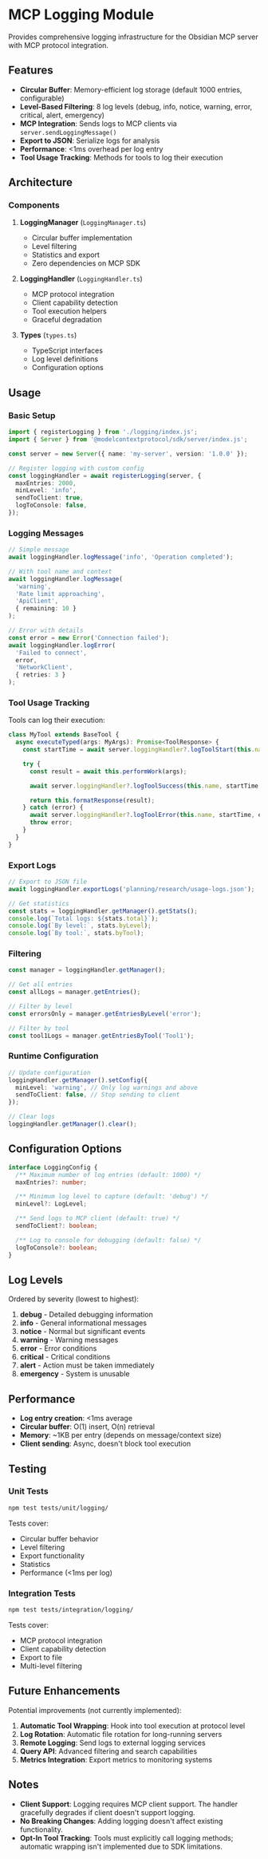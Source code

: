 # MCP Logging Module

Provides comprehensive logging infrastructure for the Obsidian MCP server with MCP protocol integration.

## Features

- **Circular Buffer**: Memory-efficient log storage (default 1000 entries, configurable)
- **Level-Based Filtering**: 8 log levels (debug, info, notice, warning, error, critical, alert, emergency)
- **MCP Integration**: Sends logs to MCP clients via `server.sendLoggingMessage()`
- **Export to JSON**: Serialize logs for analysis
- **Performance**: <1ms overhead per log entry
- **Tool Usage Tracking**: Methods for tools to log their execution

## Architecture

### Components

1. **LoggingManager** (`LoggingManager.ts`)
   - Circular buffer implementation
   - Level filtering
   - Statistics and export
   - Zero dependencies on MCP SDK

2. **LoggingHandler** (`LoggingHandler.ts`)
   - MCP protocol integration
   - Client capability detection
   - Tool execution helpers
   - Graceful degradation

3. **Types** (`types.ts`)
   - TypeScript interfaces
   - Log level definitions
   - Configuration options

## Usage

### Basic Setup

```typescript
import { registerLogging } from './logging/index.js';
import { Server } from '@modelcontextprotocol/sdk/server/index.js';

const server = new Server({ name: 'my-server', version: '1.0.0' });

// Register logging with custom config
const loggingHandler = await registerLogging(server, {
  maxEntries: 2000,
  minLevel: 'info',
  sendToClient: true,
  logToConsole: false,
});
```

### Logging Messages

```typescript
// Simple message
await loggingHandler.logMessage('info', 'Operation completed');

// With tool name and context
await loggingHandler.logMessage(
  'warning',
  'Rate limit approaching',
  'ApiClient',
  { remaining: 10 }
);

// Error with details
const error = new Error('Connection failed');
await loggingHandler.logError(
  'Failed to connect',
  error,
  'NetworkClient',
  { retries: 3 }
);
```

### Tool Usage Tracking

Tools can log their execution:

```typescript
class MyTool extends BaseTool {
  async executeTyped(args: MyArgs): Promise<ToolResponse> {
    const startTime = await server.loggingHandler?.logToolStart(this.name, args);

    try {
      const result = await this.performWork(args);

      await server.loggingHandler?.logToolSuccess(this.name, startTime, result);

      return this.formatResponse(result);
    } catch (error) {
      await server.loggingHandler?.logToolError(this.name, startTime, error as Error);
      throw error;
    }
  }
}
```

### Export Logs

```typescript
// Export to JSON file
await loggingHandler.exportLogs('planning/research/usage-logs.json');

// Get statistics
const stats = loggingHandler.getManager().getStats();
console.log(`Total logs: ${stats.total}`);
console.log(`By level:`, stats.byLevel);
console.log(`By tool:`, stats.byTool);
```

### Filtering

```typescript
const manager = loggingHandler.getManager();

// Get all entries
const allLogs = manager.getEntries();

// Filter by level
const errorsOnly = manager.getEntriesByLevel('error');

// Filter by tool
const tool1Logs = manager.getEntriesByTool('Tool1');
```

### Runtime Configuration

```typescript
// Update configuration
loggingHandler.getManager().setConfig({
  minLevel: 'warning', // Only log warnings and above
  sendToClient: false, // Stop sending to client
});

// Clear logs
loggingHandler.getManager().clear();
```

## Configuration Options

```typescript
interface LoggingConfig {
  /** Maximum number of log entries (default: 1000) */
  maxEntries?: number;

  /** Minimum log level to capture (default: 'debug') */
  minLevel?: LogLevel;

  /** Send logs to MCP client (default: true) */
  sendToClient?: boolean;

  /** Log to console for debugging (default: false) */
  logToConsole?: boolean;
}
```

## Log Levels

Ordered by severity (lowest to highest):

1. **debug** - Detailed debugging information
2. **info** - General informational messages
3. **notice** - Normal but significant events
4. **warning** - Warning messages
5. **error** - Error conditions
6. **critical** - Critical conditions
7. **alert** - Action must be taken immediately
8. **emergency** - System is unusable

## Performance

- **Log entry creation**: <1ms average
- **Circular buffer**: O(1) insert, O(n) retrieval
- **Memory**: ~1KB per entry (depends on message/context size)
- **Client sending**: Async, doesn't block tool execution

## Testing

### Unit Tests

```bash
npm test tests/unit/logging/
```

Tests cover:
- Circular buffer behavior
- Level filtering
- Export functionality
- Statistics
- Performance (<1ms per log)

### Integration Tests

```bash
npm test tests/integration/logging/
```

Tests cover:
- MCP protocol integration
- Client capability detection
- Export to file
- Multi-level filtering

## Future Enhancements

Potential improvements (not currently implemented):

1. **Automatic Tool Wrapping**: Hook into tool execution at protocol level
2. **Log Rotation**: Automatic file rotation for long-running servers
3. **Remote Logging**: Send logs to external logging services
4. **Query API**: Advanced filtering and search capabilities
5. **Metrics Integration**: Export metrics to monitoring systems

## Notes

- **Client Support**: Logging requires MCP client support. The handler gracefully degrades if client doesn't support logging.
- **No Breaking Changes**: Adding logging doesn't affect existing functionality.
- **Opt-In Tool Tracking**: Tools must explicitly call logging methods; automatic wrapping isn't implemented due to SDK limitations.
